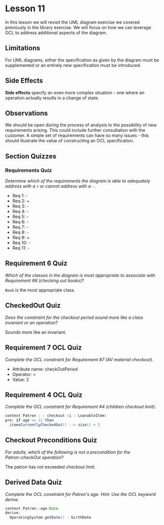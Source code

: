 # Lesson 11

In this lesson we will revisit the UML diagram exercise we covered previously in the library exercise. We will focus on how we can leverage OCL to address additional aspects of the diagram.

## Limitations

For UML diagrams, either the specification as given by the diagram must be supplemented or an entirely new specification must be introduced.

## Side Effects

**Side effects** specify an even more complex situation - one where an operation actually results in a change of state.

## Observations

We should be open during the process of analysis to the possibility of new requirements arising. This could include further consultation with the customer. A simple set of requirements can have so many issues - this should illustrate the value of constructing an OCL specification.

## Section Quizzes

### Requirements Quiz

_Determine which of the requirements the diagram is able to adequately address with a `+` or cannot address with a `-`_.

- Req 1: -
- Req 2: +
- Req 3: -
- Req 4: -
- Req 5: -
- Req 6: -
- Req 7: -
- Req 8: -
- Req 9: +
- Req 10: -
- Req 11: -

## Requirement 6 Quiz

_Which of the classes in the diagram is most appropriate to associate with Requirement #6 (checking out books)_?

`Book` is the most appropriate class.

## CheckedOut Quiz

_Does the constraint for the checkout period sound more like a class invariant or an operation_?

Sounds more like an invariant.

## Requirement 7 OCL Quiz

_Complete the OCL constraint for Requirement #7 (AV material checkout)_.

- Attribute name: checkOutPeriod
- Operator: =
- Value: 2

## Requirement 4 OCL Quiz

_Complete the OCL constraint for Requirement #4 (children checkout limit)_.

```java
context Patron : : checkout (i : LoanableItem)
pre: if age <= 12 then
  itemsCurrentlyCheckedOut() --> size() < 5
```

## Checkout Preconditions Quiz

_For adults, which of the following is not a precondition for the Patron::checkOut operation_?

The patron has not exceeded checkout limit.

## Derived Data Quiz

_Complete the OCL constraint for Patron's age. Hint: Use the OCL keyword derive_.

```java
context Patron::age:Date
derive:
  OperatingSystem.getDate() - birthDate
```
